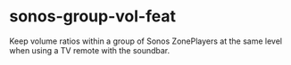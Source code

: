 # sonos-group-vol-feat
Keep volume ratios within a group of Sonos ZonePlayers at the same level when using a TV remote with the soundbar.
